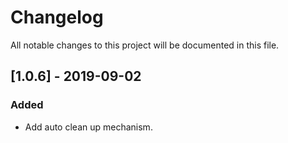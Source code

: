 # Changelog
All notable changes to this project will be documented in this file.

## [1.0.6] - 2019-09-02
### Added
- Add auto clean up mechanism.
